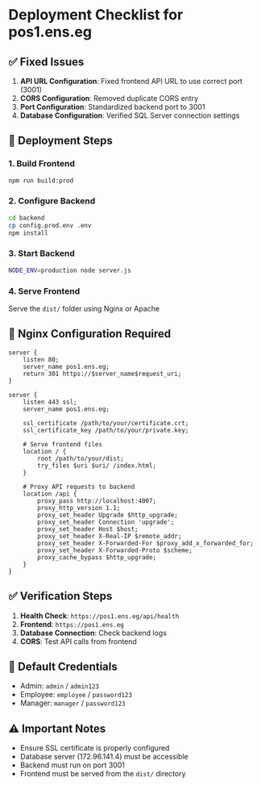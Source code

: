# Deployment Checklist for pos1.ens.eg

## ✅ Fixed Issues

1. **API URL Configuration**: Fixed frontend API URL to use correct port (3001)
2. **CORS Configuration**: Removed duplicate CORS entry
3. **Port Configuration**: Standardized backend port to 3001
4. **Database Configuration**: Verified SQL Server connection settings

## 🚀 Deployment Steps

### 1. Build Frontend

```bash
npm run build:prod
```

### 2. Configure Backend

```bash
cd backend
cp config.prod.env .env
npm install
```

### 3. Start Backend

```bash
NODE_ENV=production node server.js
```

### 4. Serve Frontend

Serve the `dist/` folder using Nginx or Apache

## 🔧 Nginx Configuration Required

```nginx
server {
    listen 80;
    server_name pos1.ens.eg;
    return 301 https://$server_name$request_uri;
}

server {
    listen 443 ssl;
    server_name pos1.ens.eg;

    ssl_certificate /path/to/your/certificate.crt;
    ssl_certificate_key /path/to/your/private.key;

    # Serve frontend files
    location / {
        root /path/to/your/dist;
        try_files $uri $uri/ /index.html;
    }

    # Proxy API requests to backend
    location /api {
        proxy_pass http://localhost:4007;
        proxy_http_version 1.1;
        proxy_set_header Upgrade $http_upgrade;
        proxy_set_header Connection 'upgrade';
        proxy_set_header Host $host;
        proxy_set_header X-Real-IP $remote_addr;
        proxy_set_header X-Forwarded-For $proxy_add_x_forwarded_for;
        proxy_set_header X-Forwarded-Proto $scheme;
        proxy_cache_bypass $http_upgrade;
    }
}
```

## ✅ Verification Steps

1. **Health Check**: `https://pos1.ens.eg/api/health`
2. **Frontend**: `https://pos1.ens.eg`
3. **Database Connection**: Check backend logs
4. **CORS**: Test API calls from frontend

## 🔑 Default Credentials

- Admin: `admin` / `admin123`
- Employee: `employee` / `password123`
- Manager: `manager` / `password123`

## ⚠️ Important Notes

- Ensure SSL certificate is properly configured
- Database server (172.96.141.4) must be accessible
- Backend must run on port 3001
- Frontend must be served from the `dist/` directory

